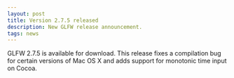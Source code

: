 ```yaml
---
layout: post
title: Version 2.7.5 released
description: New GLFW release announcement.
tags: news
---
```


GLFW 2.7.5 is available for download.  This release fixes
a compilation bug for certain versions of Mac OS X and adds support for
monotonic time input on Cocoa.
